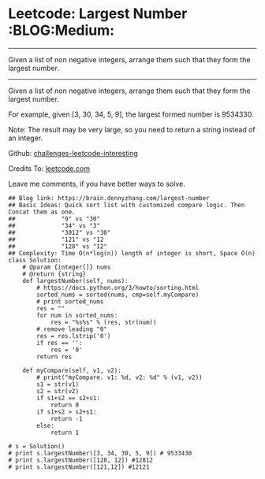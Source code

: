 # Leetcode: Largest Number     :BLOG:Medium:


---

Given a list of non negative integers, arrange them such that they form the largest number.  

---

Given a list of non negative integers, arrange them such that they form the largest number.  

For example, given [3, 30, 34, 5, 9], the largest formed number is 9534330.  

Note: The result may be very large, so you need to return a string instead of an integer.  

Github: [challenges-leetcode-interesting](https://github.com/DennyZhang/challenges-leetcode-interesting/tree/master/largest-number)  

Credits To: [leetcode.com](https://leetcode.com/problems/largest-number/description/)  

Leave me comments, if you have better ways to solve.  

    ## Blog link: https://brain.dennyzhang.com/largest-number
    ## Basic Ideas: Quick sort list with customized compare logic. Then Concat them as one.
    ##             "9" vs "30"
    ##             "34" vs "3"
    ##             "3012" vs "30"
    ##             "121" vs "12
    ##             "128" vs "12"
    ## Complexity: Time O(n*log(n)) length of integer is short, Space O(n)
    class Solution:
        # @param {integer[]} nums
        # @return {string}
        def largestNumber(self, nums):
            # https://docs.python.org/3/howto/sorting.html
            sorted_nums = sorted(nums, cmp=self.myCompare)
            # print sorted_nums
            res = ""
            for num in sorted_nums:
                res = "%s%s" % (res, str(num))
            # remove leading "0"
            res = res.lstrip('0')
            if res == '':
                res = '0'
            return res
    
        def myCompare(self, v1, v2):
            # print("myCompare. v1: %d, v2: %d" % (v1, v2))
            s1 = str(v1)
            s2 = str(v2)
            if s1+s2 == s2+s1:
                return 0
            if s1+s2 > s2+s1:
                return -1
            else:
                return 1
    
    # s = Solution()
    # print s.largestNumber([3, 34, 30, 5, 9]) # 9533430
    # print s.largestNumber([128, 12]) #12812
    # print s.largestNumber([121,12]) #12121